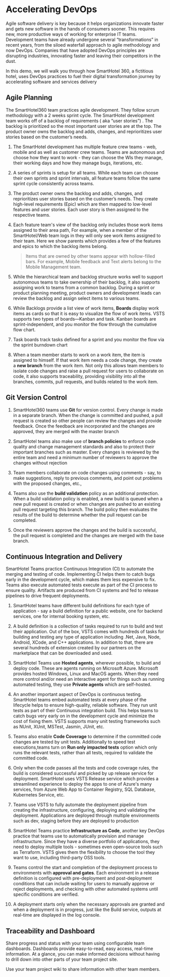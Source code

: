 # Accelerating DevOps 

Agile software delivery is key because it helps organizations innovate faster and gets new software in the hands of consumers sooner. This requires new, more productive ways of working for enterprise IT teams. Development teams have already undergone several “transformations” in recent years, from the siloed waterfall approach to agile methodology and now DevOps. Companies that have adopted DevOps principles are disrupting industries, innovating faster and leaving their competitors in the dust.

In this demo, we will walk you through how SmartHotel 360, a fictitious hotel, uses DevOps practices to fuel their digital transformation journey by accelerating software and services delivery

## Agile Planning

The SmartHotel360 team practices agile development. They follow scrum methodology with a 2 weeks sprint cycle. The SmartHotel development team works off of a backlog of requirements ( aka  “user stories”) . The backlog is prioritized so the most important user stories are at the top. The product owner owns the backlog and adds, changes, and reprioritizes user stories based on the customer’s needs.

1. The SmartHotel development has multiple feature crew teams - web, mobile and as well as customer crew teams. Teams are autonomous and choose how they want to work - they can choose the WIs they manage, their working days and how they manage bugs, iterations, etc.

1. A series of sprints is setup for all teams. While each team can choose their own sprints and sprint intervals, all feature teams follow the same sprint cycle consistently across teams.

1. The product owner owns the backlog and adds, changes, and reprioritizes user stories based on the customer’s needs. They create high-level requirements (Epic) which are then mapped to low-level features and user stories. Each user story is then assigned to the respective teams.

1. Each feature team's view of the backlog only includes those work items assigned to their area path, For example, when a member of the SmartHotel/Web team logs in they will only see work items assigned to their team. Here we show parents which provides a few of the features and epics to which the backlog items belong.

    >Items that are owned by other teams appear with hollow-filled bars. For example, Mobile feedback and Text alerts belong to the Mobile Management team.

1. While the hierarchical team and backlog structure works well to support autonomous teams to take ownership of their backlog, it also supports assigning work to teams from a common backlog. During a sprint or product planning meeting, product owners and development leads can review the backlog and assign select items to various teams.

1. While Backlogs provide a list view of work items, **Boards** display work items as cards so that it is easy to visualize the flow of work items. VSTS supports two types of boards—Kanban and task. Kanban boards are sprint-independent, and you monitor the flow through the cumulative flow chart.

1. Task boards track tasks defined for a sprint and you monitor the flow via the sprint burndown chart

1. When a team member starts to work on a work item, the item is assigned to himself. If that work item needs a code change, they create a **new branch** from the work item. Not only this allows team members to isolate code changes and raise a pull request for users to collaborate on code, it also  supports traceability, providing visibility into all the branches, commits, pull requests, and builds related to the work item.

## Git Version Control

1. SmartHotel360 teams use **Git** for version control. Every change is made in a separate branch. When the change is committed and pushed, a pull request is created so other people can review the changes and provide feedback. Once the feedback are incorporated and the changes are approved, they are merged with the master branch

1. SmartHotel teams also make use of **branch policies** to  enforce code quality and change management standards and also to protect their important branches such as master. Every changes is reviewed by the entire team and need a minimum number of reviewers to approve the changes without rejection

1. Team members collaborate on code changes using comments - say, to make suggestions, reply to previous comments, and point out problems with the proposed changes, etc.,

1. Teams also use the **build validation** policy as an additional protection. When a build validation policy is enabled,  a new build is queued when a new pull request is created or when changes are pushed to an existing pull request targeting this branch. The build policy then evaluates the results of the build to determine whether the pull request can be completed.

1. Once the reviewers approve the changes and the build is successful, the pull request is completed and the changes are merged with the base branch.

## Continuous Integration and Delivery

SmartHotel Teams practice Continuous Integration (CI)  to automate the merging and testing of code. Implementing CI helps them to catch bugs early in the development cycle, which makes them less expensive to fix. Teams also execute automated tests execute as part of the CI process to ensure quality. Artifacts are produced from CI systems and fed to release pipelines to drive frequent deployments.

1. SmartHotel teams have different build definitions for each type of application - say a build definition for a public website, one for backend services, one for internal booking system, etc.

1. A build definition is a collection of tasks required to run to build and test their application. Out of the box, VSTS comes with hundreds of tasks for building and testing any type of application including .Net, Java, Node, Android, XCode, and C++ applications.  In addition to that, there are several hundreds of extension created by our partners on the marketplace that can be downloaded and used.

1. SmartHotel Teams use **Hosted agents**, wherever possible, to build and deploy code. These are agents running on Microsoft Azure. Microsoft provides hosted Windows, Linux and MacOS agents. When they need more control and/or need an interactive agent for things such as running automated testing, they use **Private agents** which are self-hosted.

1. An another important aspect of DevOps is continuous testing. SmartHotel teams embed automated tests at every phase  of the lifecycle helps to ensure high-quality, reliable software. They run unit tests as part of their Continuous integration build. This helps teams to catch bugs very early on in the development cycle and minimize the cost of fixing them. VSTS supports many unit testing frameworks such as NUnit, XUnit, MSTest, Jasmin, JUnit, etc.

1. Teams also enable **Code Coverage**  to determine if the committed code changes are tested by unit tests. Additionally to speed test executions,teams turn on **Run only impacted tests** option which  only runs the relevant tests, rather than all tests, required to validate the committed code.

1. Only when the code passes all the tests and code coverage rules, the build is considered successful and picked by up release service for deployment. SmartHotel uses VSTS Release service which provides a streamlined experience to deploy the apps to one of Azure's many services, from Azure Web App to Container Registry, SQL Database, Kubernetes Service, etc.

1. Teams use VSTS to fully automate the deployment pipeline from creating the infrastructure, configuring, deploying and validating the deployment. Applications are deployed through multiple environments such as dev, staging before they are deployed to production

1. SmartHotel Teams practice **Infrastructure as Code**, another key DevOps practice that teams use to automatically provision and manage infrastructure. Since they have a diverse portfolio of applications, they need to deploy multiple tools - sometimes even open-source tools such as Terraform. VSTS gives them the flexibility to choose the tool they want to use, including third-party OSS tools.

1. Teams control the start and completion of the deployment process to environments with **approval and gates**. Each environment in a release definition is configured with pre-deployment and post-deployment conditions that can include waiting for users to manually approve or reject deployments, and checking with other automated systems until specific conditions are verified.

1. A deployment starts only when the necessary approvals are granted and when a deployment is in progress, just like the Build service, outputs at real-time are displayed in the log console.

## Traceability and Dashboard

Share progress and status with your team using configurable team dashboards. Dashboards provide easy-to-read, easy access, real-time information. At a glance, you can make informed decisions without having to drill down into other parts of your team project site.

Use your team project wiki to share information with other team members.
